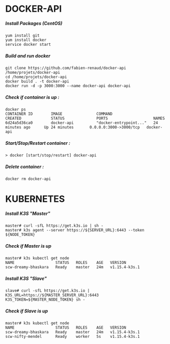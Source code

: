 # DOCKER-API
##### Install Packages (CentOS)
```
yum install git
yum install docker
service docker start
```

##### Build and run docker
``` 
git clone https://github.com/fabien-renaud/docker-api /home/projets/docker-api
cd /home/projets/docker-api
docker build . -t docker-api
docker run -d -p 3000:3000 --name docker-api docker-api
```

##### Check if container is up :
```
docker ps
CONTAINER ID        IMAGE               COMMAND                  CREATED             STATUS              PORTS                    NAMES
6d24a5d36ca0        docker-api          "docker-entrypoint..."   24 minutes ago      Up 24 minutes       0.0.0.0:3000->3000/tcp   docker-api
```

##### Start/Stop/Restart container :
```
> docker [start/stop/restart] docker-api
```

##### Delete container :
```
docker rm docker-api
```

# KUBERNETES
##### Install K3S "Master"
```
master# curl -sfL https://get.k3s.io | sh -
master# k3s agent --server https://${SERVER_URL}:6443 --token ${NODE_TOKEN}
```

##### Check if Master is up
```
master# k3s kubectl get node
NAME                  STATUS   ROLES    AGE   VERSION
scw-dreamy-bhaskara   Ready    master   24m   v1.15.4-k3s.1
```

##### Install K3S "Slave"
```
slave# curl -sfL https://get.k3s.io | K3S_URL=https://${MASTER_SERVER_URL}:6443 K3S_TOKEN=${MASTER_NODE_TOKEN} sh -
```

##### Check if Slave is up
```
master# k3s kubectl get node
NAME                  STATUS   ROLES    AGE   VERSION
scw-dreamy-bhaskara   Ready    master   24m   v1.15.4-k3s.1
scw-nifty-mendel      Ready    worker   5s    v1.15.4-k3s.1
```